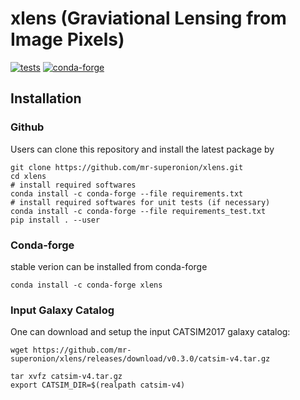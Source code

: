 # xlens (Graviational Lensing from Image Pixels)

[![tests](https://github.com/mr-superonion/xlens/actions/workflows/tests.yml/badge.svg)](https://github.com/mr-superonion/xlens/actions/workflows/tests.yml)
[![conda-forge](https://anaconda.org/conda-forge/xlens/badges/version.svg)](https://anaconda.org/conda-forge/xlens)


## Installation

### Github
Users can clone this repository and install the latest package by
```shell
git clone https://github.com/mr-superonion/xlens.git
cd xlens
# install required softwares
conda install -c conda-forge --file requirements.txt
# install required softwares for unit tests (if necessary)
conda install -c conda-forge --file requirements_test.txt
pip install . --user
```

### Conda-forge
stable verion can be installed from conda-forge
```
conda install -c conda-forge xlens
```

### Input Galaxy Catalog
One can download and setup the input CATSIM2017 galaxy catalog:

```shell
wget https://github.com/mr-superonion/xlens/releases/download/v0.3.0/catsim-v4.tar.gz

tar xvfz catsim-v4.tar.gz
export CATSIM_DIR=$(realpath catsim-v4)
```


